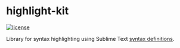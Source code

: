 # highlight-kit

[![license](https://img.shields.io/badge/license-Apache--2.0-blue)](./LICENSE)

Library for syntax highlighting using Sublime Text [syntax definitions][syntax-definitions].

[syntax-definitions]: https://www.sublimetext.com/docs/3/syntax.html "Sublime Text - Syntax Definitions"

